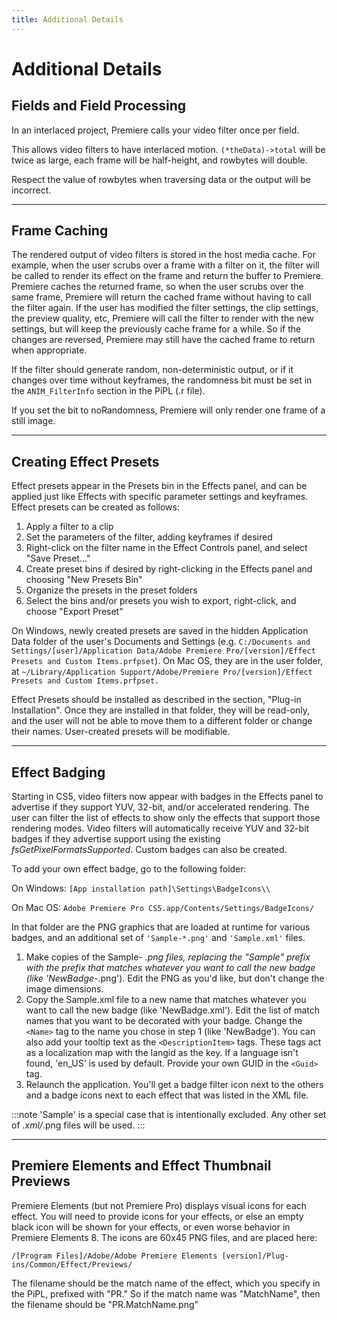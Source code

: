 ```yaml
---
title: Additional Details
---
```

# Additional Details

## Fields and Field Processing

In an interlaced project, Premiere calls your video filter once per field.

This allows video filters to have interlaced motion. `(*theData)->total` will be twice as large, each frame will be half-height, and rowbytes will double.

Respect the value of rowbytes when traversing data or the output will be incorrect.

---

## Frame Caching

The rendered output of video filters is stored in the host media cache. For example, when the user scrubs over a frame with a filter on it, the filter will be called to render its effect on the frame and return the buffer to Premiere. Premiere caches the returned frame, so when the user scrubs over the same frame, Premiere will return the cached frame without having to call the filter again. If the user has modified the filter settings, the clip settings, the preview quality, etc, Premiere will call the filter to render with the new settings, but will keep the previously cache frame for a while. So if the changes are reversed, Premiere may still have the cached frame to return when appropriate.

If the filter should generate random, non-deterministic output, or if it changes over time without keyframes, the randomness bit must be set in the `ANIM_FilterInfo` section in the PiPL (.r file).

If you set the bit to noRandomness, Premiere will only render one frame of a still image.

---

## Creating Effect Presets

Effect presets appear in the Presets bin in the Effects panel, and can be applied just like Effects with specific parameter settings and keyframes. Effect presets can be created as follows:

1. Apply a filter to a clip
2. Set the parameters of the filter, adding keyframes if desired
3. Right-click on the filter name in the Effect Controls panel, and select "Save Preset…"
4. Create preset bins if desired by right-clicking in the Effects panel and choosing "New Presets Bin"
5. Organize the presets in the preset folders
6. Select the bins and/or presets you wish to export, right-click, and choose "Export Preset"

On Windows, newly created presets are saved in the hidden Application Data folder of the user's Documents and Settings (e.g. `C:/Documents and Settings/[user]/Application Data/Adobe Premiere Pro/[version]/Effect Presets and Custom Items.prfpset`). On Mac OS, they are in the user folder, at `~/Library/Application Support/Adobe/Premiere Pro/[version]/Effect Presets and Custom Items.prfpset.`

Effect Presets should be installed as described in the section, "Plug-in Installation". Once they are installed in that folder, they will be read-only, and the user will not be able to move them to a different folder or change their names. User-created presets will be modifiable.

---

## Effect Badging

Starting in CS5, video filters now appear with badges in the Effects panel to advertise if they support YUV, 32-bit, and/or accelerated rendering. The user can filter the list of effects to show only the effects that support those rendering modes. Video filters will automatically receive YUV and 32-bit badges if they advertise support using the existing *fsGetPixelFormatsSupported*. Custom badges can also be created.

To add your own effect badge, go to the following folder:

On Windows: `[App installation path]\Settings\BadgeIcons\\`

On Mac OS: `Adobe Premiere Pro CS5.app/Contents/Settings/BadgeIcons/`

In that folder are the PNG graphics that are loaded at runtime for various badges, and an additional set of `'Sample-*.png'` and `'Sample.xml'` files.

1. Make copies of the Sample- *.png files, replacing the "Sample" prefix with the prefix that matches whatever you want to call the new badge (like 'NewBadge-*.png'). Edit the PNG as you'd like, but don't change the image dimensions.
2. Copy the Sample.xml file to a new name that matches whatever you want to call the new badge (like 'NewBadge.xml'). Edit the list of match names that you want to be decorated with your badge. Change the `<Name>` tag to the name you chose in step 1 (like 'NewBadge'). You can also add your tooltip text as the `<DescriptionItem>` tags. These tags act as a localization map with the langid as the key. If a language isn't found, 'en_US' is used by default. Provide your own GUID in the `<Guid>` tag.
3. Relaunch the application. You'll get a badge filter icon next to the others and a badge icons next to each effect that was listed in the XML file.

:::note
'Sample' is a special case that is intentionally excluded. Any other set of *.xml/*.png files will be used.
:::

---

## Premiere Elements and Effect Thumbnail Previews

Premiere Elements (but not Premiere Pro) displays visual icons for each effect. You will need to provide icons for your effects, or else an empty black icon will be shown for your effects, or even worse behavior in Premiere Elements 8. The icons are 60x45 PNG files, and are placed here:

`/[Program Files]/Adobe/Adobe Premiere Elements [version]/Plug-ins/Common/Effect/Previews/`

The filename should be the match name of the effect, which you specify in the PiPL, prefixed with "PR." So if the match name was "MatchName", then the filename should be "PR.MatchName.png"
